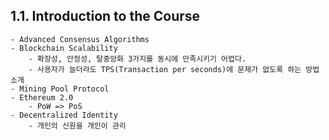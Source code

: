 ## 1.1. Introduction to the Course

    - Advanced Consensus Algorithms
    - Blockchain Scalability
        - 확장성, 안정성, 탈중앙화 3가지를 동시에 만족시키기 어렵다.
        - 사용자가 늘더라도 TPS(Transaction per seconds)에 문제가 없도록 하는 방법 소개
    - Mining Pool Protocol
    - Ethereum 2.0
        - PoW => PoS
    - Decentralized Identity
        - 개인의 신원을 개인이 관리
